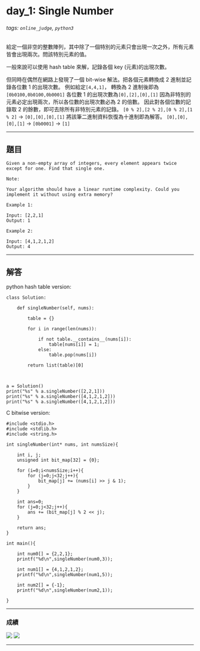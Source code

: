 # day_1: Single Number

###### tags: `online_judge`, `python3`

給定一個非空的整數陣列，其中除了一個特別的元素只會出現一次之外，所有元素皆會出現兩次。問該特別元素的值。

一般來說可以使用 hash table 來解，記錄各個 key (元素)的出現次數。

但同時在偶然在網路上發現了一個 bit-wise 解法。把各個元素轉換成 2 進制並記錄各位數 1 的出現次數。
例如給定```[4,4,1]```，
轉換為 2 進制後即為```[0b0100,0b0100,0b0001]```
各位數 1 的出現次數為```[0],[2],[0],[1]```
因為非特別的元素必定出現兩次，所以各位數的出現次數必為 2 的倍數。
因此對各個位數的記錄取 2 的餘數，即可去除所有非特別元素的記錄。
```[0 % 2],[2 % 2],[0 % 2],[1 % 2]``` -> ```[0],[0],[0],[1]```
將該筆二進制資料恢復為十進制即為解答。
```[0],[0],[0],[1]``` -> ```[0b0001]``` -> ```[1]```



---

## 題目

```
Given a non-empty array of integers, every element appears twice except for one. Find that single one.

Note:

Your algorithm should have a linear runtime complexity. Could you implement it without using extra memory?

Example 1:

Input: [2,2,1]
Output: 1

Example 2:

Input: [4,1,2,1,2]
Output: 4
```

---

## 解答

python hash table version:
```python=
class Solution:

    def singleNumber(self, nums):
        
        table = {}
        
        for i in range(len(nums)):
            
            if not table.__contains__(nums[i]):
                table[nums[i]] = 1;
            else:
                table.pop(nums[i])
    
        return list(table)[0]
    
        
        
a = Solution()
print("%s" % a.singleNumber([2,2,1]))
print("%s" % a.singleNumber([4,1,2,1,2]))
print("%s" % a.singleNumber([4,1,2,1,2]))
```

C bitwise version:
```c=
#include <stdio.h>
#include <stdlib.h>
#include <string.h>

int singleNumber(int* nums, int numsSize){
    
    int i, j;
    unsigned int bit_map[32] = {0};
    
    for (i=0;i<numsSize;i++){
        for (j=0;j<32;j++){
            bit_map[j] += (nums[i] >> j & 1);
        }
    }
    
    int ans=0;
    for (j=0;j<32;j++){
        ans += (bit_map[j] % 2 << j);
    }
    
    return ans;
}

int main(){
    
    int num0[] = {2,2,1};
    printf("%d\n",singleNumber(num0,3));
    
    int num1[] = {4,1,2,1,2};
    printf("%d\n",singleNumber(num1,5));
    
    int num2[] = {-1};
    printf("%d\n",singleNumber(num2,1));
    
}
```

---
### 成績

![](https://i.imgur.com/nGfRpAr.png)
![](https://i.imgur.com/wZnFigd.png)


---